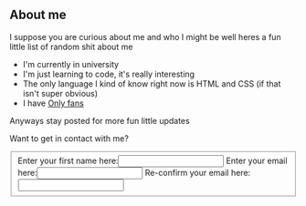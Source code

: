 <!DOCTYPE HTML>
<html>
  <head> <meta A practice webpage </head>
  <body>
  <main>
    <div class="intro">
    <section>
      <h1>About me</h1>
        <p> I suppose you are curious about me and who I might be well heres a fun little list of random shit about me </p>
        <ul>
          <li>I'm currently in university</li>
          <li>I'm just learning to code, it's really interesting</li>
          <li> The only language I kind of know right now is HTML and CSS (if that isn't super obvious)</li>
          <li>I have <a href = https://www.youtube.com/watch?v=dQw4w9WgXcQ> Only fans </a> </li>
      </ul>
        <p>Anyways stay posted for more fun little updates</p>
      </div>
      <div>
        <p>Want to get in contact with me?</p>
        <fieldset>
          <label>Enter your first name here:<input type="text" required></label>
          <label>Enter your email here:<input type="email" required></label>
          <label>Re-confirm your email here:<input type="email" required></label>
        </fieldset>
      </div>
  </main>
    </body>
</html>
